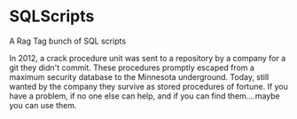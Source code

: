 # SQLScripts
A Rag Tag bunch of SQL scripts

In 2012, a crack procedure unit was sent to a repository by a company for a git they didn't commit. These procedures promptly escaped from a maximum security database to the Minnesota underground. Today, still wanted by the company they survive as stored procedures of fortune. If you have a problem, if no one else can help, and if you can find them....maybe you can use them.
